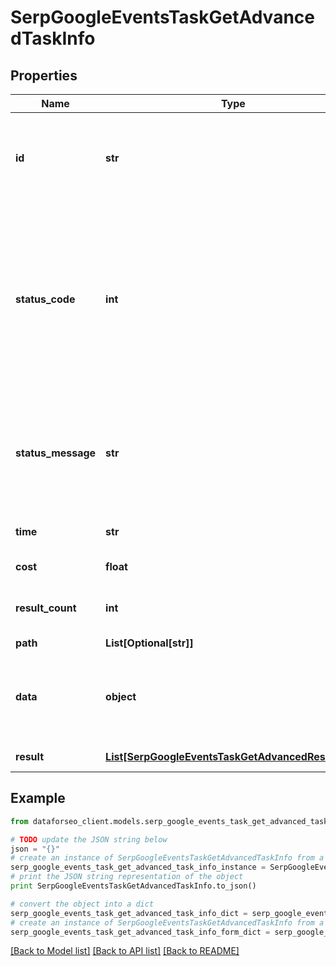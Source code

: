 # SerpGoogleEventsTaskGetAdvancedTaskInfo


## Properties

Name | Type | Description | Notes
------------ | ------------- | ------------- | -------------
**id** | **str** | task identifier unique task identifier in our system in the UUID format | [optional] 
**status_code** | **int** | status code of the task generated by DataForSEO, can be within the following range: 10000-60000 you can find the full list of the response codes here | [optional] 
**status_message** | **str** | informational message of the task you can find the full list of general informational messages here | [optional] 
**time** | **str** | execution time, seconds | [optional] 
**cost** | **float** | total tasks cost, USD | [optional] 
**result_count** | **int** | number of elements in the result array | [optional] 
**path** | **List[Optional[str]]** | URL path | [optional] 
**data** | **object** | contains the same parameters that you specified in the POST request | [optional] 
**result** | [**List[SerpGoogleEventsTaskGetAdvancedResultInfo]**](SerpGoogleEventsTaskGetAdvancedResultInfo.md) | array of results | [optional] 

## Example

```python
from dataforseo_client.models.serp_google_events_task_get_advanced_task_info import SerpGoogleEventsTaskGetAdvancedTaskInfo

# TODO update the JSON string below
json = "{}"
# create an instance of SerpGoogleEventsTaskGetAdvancedTaskInfo from a JSON string
serp_google_events_task_get_advanced_task_info_instance = SerpGoogleEventsTaskGetAdvancedTaskInfo.from_json(json)
# print the JSON string representation of the object
print SerpGoogleEventsTaskGetAdvancedTaskInfo.to_json()

# convert the object into a dict
serp_google_events_task_get_advanced_task_info_dict = serp_google_events_task_get_advanced_task_info_instance.to_dict()
# create an instance of SerpGoogleEventsTaskGetAdvancedTaskInfo from a dict
serp_google_events_task_get_advanced_task_info_form_dict = serp_google_events_task_get_advanced_task_info.from_dict(serp_google_events_task_get_advanced_task_info_dict)
```
[[Back to Model list]](../README.md#documentation-for-models) [[Back to API list]](../README.md#documentation-for-api-endpoints) [[Back to README]](../README.md)


